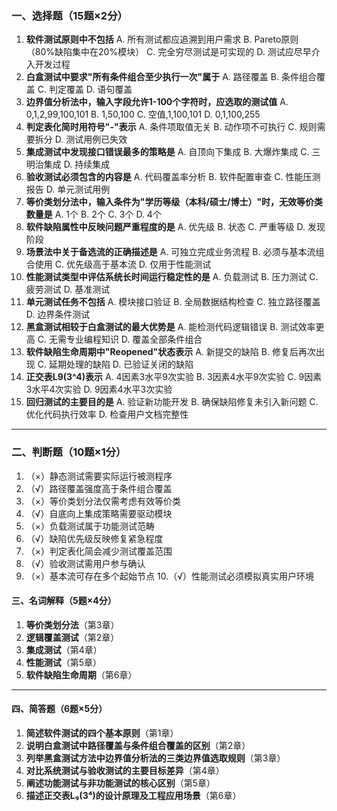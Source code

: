 ### **一、选择题（15题×2分）**

1. **软件测试原则中不包括**
   A. 所有测试都应追溯到用户需求
   B. Pareto原则（80%缺陷集中在20%模块）
   C. 完全穷尽测试是可实现的
   D. 测试应尽早介入开发过程
2. **白盒测试中要求"所有条件组合至少执行一次"属于**
   A. 路径覆盖
   B. 条件组合覆盖
   C. 判定覆盖
   D. 语句覆盖
3. **边界值分析法中，输入字段允许1-100个字符时，应选取的测试值**
   A. 0,1,2,99,100,101
   B. 1,50,100
   C. 空值,1,100,101
   D. 0,1,100,255
4. **判定表化简时用符号"-"表示**
   A. 条件项取值无关
   B. 动作项不可执行
   C. 规则需要拆分
   D. 测试用例已失效
5. **集成测试中发现接口错误最多的策略是**
   A. 自顶向下集成
   B. 大爆炸集成
   C. 三明治集成
   D. 持续集成
6. **验收测试必须包含的内容是**
   A. 代码覆盖率分析
   B. 软件配置审查
   C. 性能压测报告
   D. 单元测试用例
7. **等价类划分法中，输入条件为"学历等级（本科/硕士/博士）"时，无效等价类数量是**
   A. 1个
   B. 2个
   C. 3个
   D. 4个
8. **软件缺陷属性中反映问题严重程度的是**
   A. 优先级
   B. 状态
   C. 严重等级
   D. 发现阶段
9. **场景法中关于备选流的正确描述是**
   A. 可独立完成业务流程
   B. 必须与基本流组合使用
   C. 优先级高于基本流
   D. 仅用于性能测试
10. **性能测试类型中评估系统长时间运行稳定性的是**
    A. 负载测试
    B. 压力测试
    C. 疲劳测试
    D. 基准测试
11. **单元测试任务不包括**
    A. 模块接口验证
    B. 全局数据结构检查
    C. 独立路径覆盖
    D. 边界条件测试
12. **黑盒测试相较于白盒测试的最大优势是**
    A. 能检测代码逻辑错误
    B. 测试效率更高
    C. 无需专业编程知识
    D. 覆盖全部条件组合
13. **软件缺陷生命周期中"Reopened"状态表示**
    A. 新提交的缺陷
    B. 修复后再次出现
    C. 延期处理的缺陷
    D. 已验证关闭的缺陷
14. **正交表L9(3^4)表示**
    A. 4因素3水平9次实验
    B. 3因素4水平9次实验
    C. 9因素3水平4次实验
    D. 9因素4水平3次实验
15. **回归测试的主要目的是**
    A. 验证新功能开发
    B. 确保缺陷修复未引入新问题
    C. 优化代码执行效率
    D. 检查用户文档完整性

------

### **二、判断题（10题×1分）**

1. （×）静态测试需要实际运行被测程序
2. （√）路径覆盖强度高于条件组合覆盖
3. （×）等价类划分法仅需考虑有效等价类
4. （√）自底向上集成策略需要驱动模块
5. （×）负载测试属于功能测试范畴
6. （√）缺陷优先级反映修复紧急程度
7. （×）判定表化简会减少测试覆盖范围
8. （√）验收测试需用户参与确认
9. （×）基本流可存在多个起始节点
   10.（√）性能测试必须模拟真实用户环境

#### **三、名词解释（5题×4分）**

1. **等价类划分法**（第3章）
2. **逻辑覆盖测试**（第2章）
3. **集成测试**（第4章）
4. **性能测试**（第5章）
5. **软件缺陷生命周期**（第6章）

------

#### **四、简答题（6题×5分）**

1. **简述软件测试的四个基本原则**（第1章）
2. **说明白盒测试中路径覆盖与条件组合覆盖的区别**（第2章）
3. **列举黑盒测试方法中边界值分析法的三类边界值选取规则**（第3章）
4. **对比系统测试与验收测试的主要目标差异**（第4章）
5. **阐述功能测试与非功能测试的核心区别**（第5章）
6. **描述正交表L₉(3⁴)的设计原理及工程应用场景**（第6章）